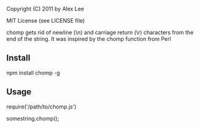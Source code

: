 Copyright (C) 2011 by Alex Lee

MIT License (see LICENSE file)


chomp gets rid of newline (\n) and carriage return (\r) characters from the end of the string.
It was inspired by the chomp function from Perl


## Install
npm install chomp -g

## Usage

require('/path/to/chomp.js')

somestring.chomp();
